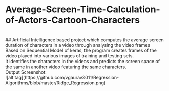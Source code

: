 # Average-Screen-Time-Calculation-of-Actors-Cartoon-Characters
<br/>
## Artificial Intelligence based project which computes the average screen duration of characters in a video through analysing the video frames
<br/>
Based on Sequential Model of keras, the program creates frames of the video played into various images of training and testing sets.
<br/>
It identifies the characters in the videos and predicts the screen space of the same in another video featuring the same characters.
<br/>
Output Screenshot:
<br/>
![alt tag](https://github.com/vgaurav3011/Regression-Algorithms/blob/master/Ridge_Regression.png)

